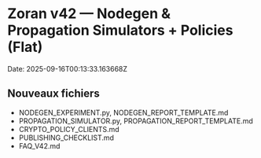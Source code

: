 # Zoran v42 — Nodegen & Propagation Simulators + Policies (Flat)
Date: 2025-09-16T00:13:33.163668Z

## Nouveaux fichiers
- NODEGEN_EXPERIMENT.py, NODEGEN_REPORT_TEMPLATE.md
- PROPAGATION_SIMULATOR.py, PROPAGATION_REPORT_TEMPLATE.md
- CRYPTO_POLICY_CLIENTS.md
- PUBLISHING_CHECKLIST.md
- FAQ_V42.md
